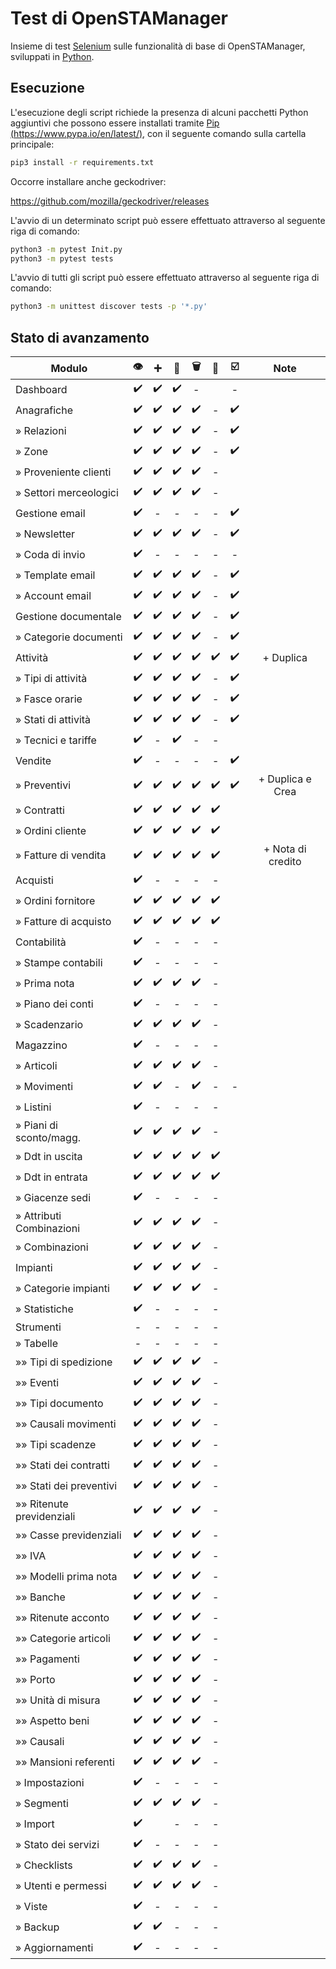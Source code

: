 # Test di OpenSTAManager

Insieme di test [Selenium](https://selenium.dev/) sulle funzionalità di base di OpenSTAManager, sviluppati in [Python](https://www.python.org/).

## Esecuzione

L'esecuzione degli script richiede la presenza di alcuni pacchetti Python aggiuntivi che possono essere installati tramite [Pip (https://www.pypa.io/en/latest/)](https://www.pypa.io/en/latest/), con il seguente comando sulla cartella principale:

```bash
pip3 install -r requirements.txt
```

Occorre installare anche geckodriver:

https://github.com/mozilla/geckodriver/releases

L'avvio di un determinato script può essere effettuato attraverso al seguente riga di comando:
```bash
python3 -m pytest Init.py
python3 -m pytest tests
```
L'avvio di tutti gli script può essere effettuato attraverso al seguente riga di comando:
```bash
python3 -m unittest discover tests -p '*.py'
```

## Stato di avanzamento
 Modulo  | :eye:|:heavy_plus_sign:| :pencil:|:wastebasket:|:bookmark_tabs: |☑️| Note |
-------- | :----:|:----------------:|:-------:|:-----------:|:--------------:|:-:|:---:|
 Dashboard  | :heavy_check_mark: |:heavy_check_mark:|:heavy_check_mark:|-||-||
 Anagrafiche  | :heavy_check_mark: |:heavy_check_mark: | :heavy_check_mark:|:heavy_check_mark: |-|:heavy_check_mark:||
 » Relazioni  | :heavy_check_mark: |  :heavy_check_mark: |:heavy_check_mark:|:heavy_check_mark:|-|:heavy_check_mark:||
 » Zone  | :heavy_check_mark: | :heavy_check_mark: |:heavy_check_mark:|:heavy_check_mark:|-|:heavy_check_mark:||
 » Proveniente clienti  | :heavy_check_mark: | :heavy_check_mark: |:heavy_check_mark:|:heavy_check_mark:|-|||
 » Settori merceologici  | :heavy_check_mark: | :heavy_check_mark: |:heavy_check_mark:|:heavy_check_mark:|-|||
 Gestione email  | :heavy_check_mark:|-|-|-|-|:heavy_check_mark:||
 » Newsletter  | :heavy_check_mark: |:heavy_check_mark: |:heavy_check_mark:|:heavy_check_mark:|-|:heavy_check_mark:||
 » Coda di invio  | :heavy_check_mark: |-|-|-|-|-||
 » Template email  | :heavy_check_mark: |  :heavy_check_mark: |:heavy_check_mark:|:heavy_check_mark:|-|:heavy_check_mark:||
 » Account email  | :heavy_check_mark: | :heavy_check_mark: |:heavy_check_mark:|:heavy_check_mark:|-|:heavy_check_mark:||
 Gestione documentale  | :heavy_check_mark: | :heavy_check_mark: |:heavy_check_mark:|:heavy_check_mark:|-|:heavy_check_mark:||
 » Categorie documenti  | :heavy_check_mark: |:heavy_check_mark: |:heavy_check_mark: |:heavy_check_mark: |-|:heavy_check_mark:||
 Attività  | :heavy_check_mark: |  :heavy_check_mark: |:heavy_check_mark:|:heavy_check_mark:|:heavy_check_mark: |:heavy_check_mark:|+ Duplica|
 » Tipi di attività  | :heavy_check_mark: | :heavy_check_mark: |:heavy_check_mark:|:heavy_check_mark:|-|:heavy_check_mark:||
 » Fasce orarie  | :heavy_check_mark: | :heavy_check_mark: |:heavy_check_mark:|:heavy_check_mark:|-|:heavy_check_mark:||
 » Stati di attività  | :heavy_check_mark: | :heavy_check_mark: |:heavy_check_mark:|:heavy_check_mark:|-|:heavy_check_mark:||
 » Tecnici e tariffe |:heavy_check_mark:|-|:heavy_check_mark:|-|-|||
 Vendite  | :heavy_check_mark:| -|-|-|-|:heavy_check_mark:||
 » Preventivi  | :heavy_check_mark: | :heavy_check_mark: |:heavy_check_mark:|:heavy_check_mark:|:heavy_check_mark: |:heavy_check_mark:|+ Duplica e Crea|
 » Contratti  | :heavy_check_mark: | :heavy_check_mark: |:heavy_check_mark:|:heavy_check_mark:|:heavy_check_mark: |||
 » Ordini cliente  | :heavy_check_mark: |  :heavy_check_mark: |:heavy_check_mark:|:heavy_check_mark:|:heavy_check_mark: |||
 » Fatture di vendita  | :heavy_check_mark: | :heavy_check_mark:  | :heavy_check_mark:| :heavy_check_mark: |:heavy_check_mark: ||  + Nota di credito|
 Acquisti  | :heavy_check_mark: |-|-|-|-|||
 » Ordini fornitore  | :heavy_check_mark: |:heavy_check_mark: |:heavy_check_mark:|:heavy_check_mark:|:heavy_check_mark: |||
 » Fatture di acquisto  | :heavy_check_mark: |:heavy_check_mark: |:heavy_check_mark:|:heavy_check_mark:|:heavy_check_mark: |||
 Contabilità  |:heavy_check_mark:|-|-|-|-|||
 » Stampe contabili  | :heavy_check_mark: | -|-|-|-|||
 » Prima nota  | :heavy_check_mark: |:heavy_check_mark:|:heavy_check_mark:|:heavy_check_mark:|-|||
 » Piano dei conti  | :heavy_check_mark: | -|-|-|-|||
 » Scadenzario  | :heavy_check_mark: | :heavy_check_mark: |:heavy_check_mark:|:heavy_check_mark:|-|||
 Magazzino  | :heavy_check_mark: |-|-|-|-|||
 » Articoli  | :heavy_check_mark: | :heavy_check_mark: |:heavy_check_mark:|:heavy_check_mark:|-|||
 » Movimenti  | :heavy_check_mark: | :heavy_check_mark: |-|:heavy_check_mark:  |-|-||
 » Listini  | :heavy_check_mark: | - |-|-|-|||
 » Piani di sconto/magg.  | :heavy_check_mark: |  :heavy_check_mark: |:heavy_check_mark: |:heavy_check_mark: |-|||
 » Ddt in uscita  | :heavy_check_mark: |:heavy_check_mark: |:heavy_check_mark: |:heavy_check_mark: |:heavy_check_mark: |||
 » Ddt in entrata  | :heavy_check_mark: | :heavy_check_mark: |:heavy_check_mark: |:heavy_check_mark: |:heavy_check_mark: |||
 » Giacenze sedi  | :heavy_check_mark: |-|-|-|-|||
 » Attributi Combinazioni  | :heavy_check_mark: |:heavy_check_mark: |:heavy_check_mark:|:heavy_check_mark:|-|||
 » Combinazioni  | :heavy_check_mark: | :heavy_check_mark: |:heavy_check_mark:|:heavy_check_mark:|-|||
 Impianti  | :heavy_check_mark: |  :heavy_check_mark: |:heavy_check_mark:|:heavy_check_mark:|-|||
 » Categorie impianti  | :heavy_check_mark: | :heavy_check_mark: | :heavy_check_mark:| :heavy_check_mark:|-|||
 » Statistiche | :heavy_check_mark: | - | -| -|-|||
 Strumenti  | - |-|-|-|-|||
 » Tabelle  | - |-|-|-|-|||
 »» Tipi di spedizione  | :heavy_check_mark: | :heavy_check_mark: |:heavy_check_mark:|:heavy_check_mark:|-|||
 »» Eventi  | :heavy_check_mark: |:heavy_check_mark: |:heavy_check_mark:|:heavy_check_mark:|-|||
 »» Tipi documento  | :heavy_check_mark: | :heavy_check_mark: |:heavy_check_mark:|:heavy_check_mark:|-|||
 »» Causali movimenti  | :heavy_check_mark: | :heavy_check_mark: |:heavy_check_mark: |:heavy_check_mark: |-|||
 »» Tipi scadenze  | :heavy_check_mark: | :heavy_check_mark: | :heavy_check_mark:| :heavy_check_mark:|-|||
 »» Stati dei contratti  | :heavy_check_mark: | :heavy_check_mark: |:heavy_check_mark:|:heavy_check_mark:|-|||
 »» Stati dei preventivi  | :heavy_check_mark: | :heavy_check_mark: |:heavy_check_mark:|:heavy_check_mark:|-|||
 »» Ritenute previdenziali  | :heavy_check_mark: | :heavy_check_mark: |:heavy_check_mark:|:heavy_check_mark:|-|||
 »» Casse previdenziali  | :heavy_check_mark: | :heavy_check_mark: |:heavy_check_mark:|:heavy_check_mark:|-|||
 »» IVA  | :heavy_check_mark: | :heavy_check_mark: |:heavy_check_mark:|:heavy_check_mark:|-|||
 »» Modelli prima nota  | :heavy_check_mark: |:heavy_check_mark:|:heavy_check_mark:|:heavy_check_mark:|-|||
 »» Banche  | :heavy_check_mark: |  :heavy_check_mark: |:heavy_check_mark:|:heavy_check_mark:|-|||
 »» Ritenute acconto  | :heavy_check_mark: |:heavy_check_mark: |:heavy_check_mark:|:heavy_check_mark:|-|||
 »» Categorie articoli  | :heavy_check_mark: | :heavy_check_mark: |:heavy_check_mark:|:heavy_check_mark:|-|||
 »» Pagamenti  | :heavy_check_mark: | :heavy_check_mark: |:heavy_check_mark:|:heavy_check_mark:|-|||
 »» Porto  | :heavy_check_mark: | :heavy_check_mark: |:heavy_check_mark:|:heavy_check_mark:|-|||
 »» Unità di misura  | :heavy_check_mark: |:heavy_check_mark: |:heavy_check_mark:|:heavy_check_mark:|-|||
 »» Aspetto beni  | :heavy_check_mark: | :heavy_check_mark: |:heavy_check_mark:|:heavy_check_mark:|-|||
 »» Causali  | :heavy_check_mark: |:heavy_check_mark: |:heavy_check_mark:|:heavy_check_mark:|-|||
 »» Mansioni referenti  | :heavy_check_mark: | :heavy_check_mark: |:heavy_check_mark:|:heavy_check_mark:|-|||
 » Impostazioni  | :heavy_check_mark: |-|-|-|-|||
 » Segmenti  | :heavy_check_mark: | :heavy_check_mark: |:heavy_check_mark:|:heavy_check_mark:|-|||
 » Import  | :heavy_check_mark: ||-|-|-|||
 » Stato dei servizi  | :heavy_check_mark: |-|-|-|-|||
 » Checklists  | :heavy_check_mark: |:heavy_check_mark: |:heavy_check_mark:|:heavy_check_mark:|-|||
 » Utenti e permessi  | :heavy_check_mark: |:heavy_check_mark: |:heavy_check_mark:|:heavy_check_mark:|-|||
 » Viste  | :heavy_check_mark: |-|-|-|-|||
 » Backup  | :heavy_check_mark: |:heavy_check_mark: |-|-|-|||
 » Aggiornamenti  | :heavy_check_mark: | -|-|-|-|||